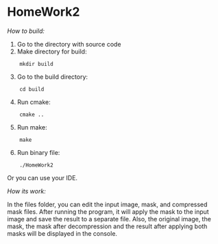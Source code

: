 # HomeWork2

*How to build:*
1) Go to the directory with source code
2) Make directory for build:
```
    mkdir build
```
3) Go to the build directory:
```
    cd build
```
4) Run cmake:
```
    cmake ..
```    
5) Run make:
```
    make
```    
6) Run binary file:
```
    ./HomeWork2
```  

Or you can use your IDE. <br />

*How its work:*

In the files folder, you can edit the input image, mask, and compressed mask files. After running the program, it will apply the mask to the input image and save the result to a separate file. Also, the original image, the mask, the mask after decompression and the result after applying both masks will be displayed in the console.
